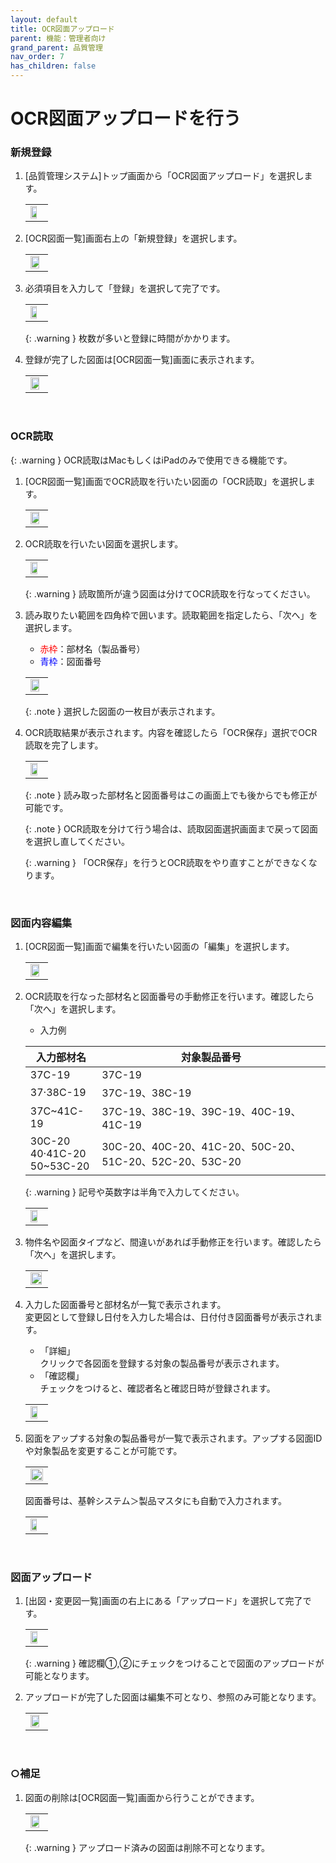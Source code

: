 ```yaml
---
layout: default
title: OCR図面アップロード
parent: 機能：管理者向け
grand_parent: 品質管理
nav_order: 7
has_children: false
---
```


# OCR図面アップロードを行う

### 新規登録

1. [品質管理システム]トップ画面から「OCR図面アップロード」を選択します。
    
    <table><tr><td>
    <img src="../../../../assets/images/quality-control/administrator/ocr-draw/1.png" width="70%">
    </td></tr></table>

1. [OCR図面一覧]画面右上の「新規登録」を選択します。

    <table><tr><td>
    <img src="../../../../assets/images/quality-control/administrator/ocr-draw/2.png" width="85%">
    </td></tr></table>

1. 必須項目を入力して「登録」を選択して完了です。

    <table><tr><td>
    <img src="../../../../assets/images/quality-control/administrator/ocr-draw/3.png" width="70%">
    </td></tr></table>

    {: .warning }
    枚数が多いと登録に時間がかかります。

1. 登録が完了した図面は[OCR図面一覧]画面に表示されます。

    <table><tr><td>
    <img src="../../../../assets/images/quality-control/administrator/ocr-draw/4.png" width="85%">
    </td></tr></table>

<br>

### OCR読取

{: .warning }
OCR読取はMacもしくはiPadのみで使用できる機能です。

1. [OCR図面一覧]画面でOCR読取を行いたい図面の「OCR読取」を選択します。

    <table><tr><td>
    <img src="../../../../assets/images/quality-control/administrator/ocr-draw/5.png" width="85%">
    </td></tr></table>

1. OCR読取を行いたい図面を選択します。

    <table><tr><td>
    <img src="../../../../assets/images/quality-control/administrator/ocr-draw/17.png" width="75%">
    </td></tr></table>

    {: .warning }
    読取箇所が違う図面は分けてOCR読取を行なってください。

1. 読み取りたい範囲を四角枠で囲います。読取範囲を指定したら、「次へ」を選択します。

    - <span style="color: red; ">赤枠</span>：部材名（製品番号）  
    - <span style="color: blue; ">青枠</span>：図面番号

    <table><tr><td>
    <img src="../../../../assets/images/quality-control/administrator/ocr-draw/6.png" width="85%">
    </td></tr></table>

    {: .note }
    選択した図面の一枚目が表示されます。

1. OCR読取結果が表示されます。内容を確認したら「OCR保存」選択でOCR読取を完了します。

    <table><tr><td>
    <img src="../../../../assets/images/quality-control/administrator/ocr-draw/7.png" width="75%">
    </td></tr></table>

    {: .note }
    読み取った部材名と図面番号はこの画面上でも後からでも修正が可能です。

    {: .note }
    OCR読取を分けて行う場合は、読取図面選択画面まで戻って図面を選択し直してください。

    {: .warning }
    「OCR保存」を行うとOCR読取をやり直すことができなくなります。

<br>

### 図面内容編集

1. [OCR図面一覧]画面で編集を行いたい図面の「編集」を選択します。

    <table><tr><td>
    <img src="../../../../assets/images/quality-control/administrator/ocr-draw/8.png" width="85%">
    </td></tr></table>

1. OCR読取を行なった部材名と図面番号の手動修正を行います。確認したら「次へ」を選択します。

    - 入力例

    | 入力部材名                       | 対象製品番号                                           | 
    | -------------------------------- | ------------------------------------------------------ | 
    | 37C-19                           | 37C-19                                                 | 
    | 37·38C-19                        | 37C-19、38C-19                                         | 
    | 37C~41C-19                       | 37C-19、38C-19、39C-19、40C-19、41C-19                 | 
    | 30C-20<br>40·41C-20<br>50~53C-20 | 30C-20、40C-20、41C-20、50C-20、51C-20、52C-20、53C-20 | 


    {: .warning }
    記号や英数字は半角で入力してください。

    <table><tr><td>
    <img src="../../../../assets/images/quality-control/administrator/ocr-draw/9.png" width="75%">
    </td></tr></table>

1. 物件名や図面タイプなど、間違いがあれば手動修正を行います。確認したら「次へ」を選択します。

    <table><tr><td>
    <img src="../../../../assets/images/quality-control/administrator/ocr-draw/10.png" width="95%">
    </td></tr></table>

1. 入力した図面番号と部材名が一覧で表示されます。  
    変更図として登録し日付を入力した場合は、日付付き図面番号が表示されます。

    - 「詳細」  
    クリックで各図面を登録する対象の製品番号が表示されます。
    - 「確認欄」  
    チェックをつけると、確認者名と確認日時が登録されます。

    <table><tr><td>
    <img src="../../../../assets/images/quality-control/administrator/ocr-draw/11.png" width="75%">
    </td></tr></table>

1. 図面をアップする対象の製品番号が一覧で表示されます。アップする図面IDや対象製品を変更することが可能です。

    <table><tr><td>
    <img src="../../../../assets/images/quality-control/administrator/ocr-draw/12.png" width="100%">
    </td></tr></table>

    図面番号は、基幹システム＞製品マスタにも自動で入力されます。
    <table><tr><td>
    <img src="../../../../assets/images/quality-control/administrator/ocr-draw/13.png" width="70%">
    </td></tr></table>

<br>

### 図面アップロード

1. [出図・変更図一覧]画面の右上にある「アップロード」を選択して完了です。

    <table><tr><td>
    <img src="../../../../assets/images/quality-control/administrator/ocr-draw/14.png" width="75%">
    </td></tr></table>

    {: .warning }
    確認欄①,②にチェックをつけることで図面のアップロードが可能となります。

1. アップロードが完了した図面は編集不可となり、参照のみ可能となります。

    <table><tr><td>
    <img src="../../../../assets/images/quality-control/administrator/ocr-draw/15.png" width="85%">
    </td></tr></table>

<br>

### ○補足

1. 図面の削除は[OCR図面一覧]画面から行うことができます。

    <table><tr><td>
    <img src="../../../../assets/images/quality-control/administrator/ocr-draw/16.png" width="85%">
    </td></tr></table>

    {: .warning }
    アップロード済みの図面は削除不可となります。
